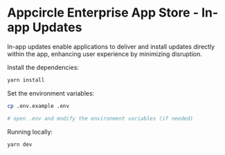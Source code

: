 # Appcircle Enterprise App Store - In-app Updates

In-app updates enable applications to deliver and install updates directly within the app, enhancing user experience by minimizing disruption.

Install the dependencies:

```bash
yarn install
```

Set the environment variables:

```bash
cp .env.example .env

# open .env and modify the environment variables (if needed)
```

Running locally:

```bash
yarn dev
```
